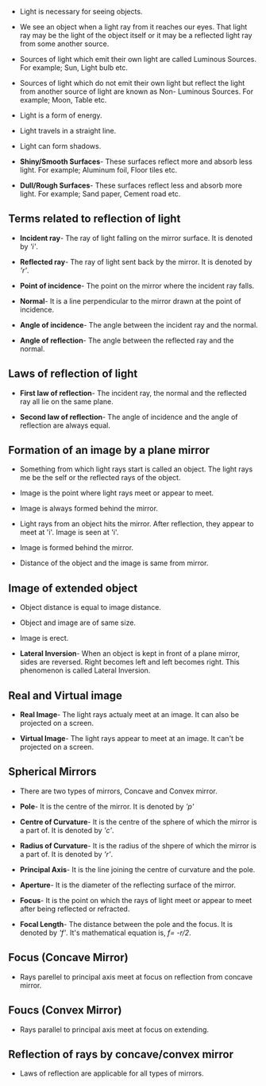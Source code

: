 * Light is necessary for seeing objects.

* We see an object when a light ray from it reaches our eyes. That light ray may be the light of the object itself or it may be a reflected light ray from some another source.

* Sources of light which emit their own light are called Luminous Sources. For example; Sun, Light bulb etc.

* Sources of light which do not emit their own light but reflect the light from another source of light are known as Non- Luminous Sources. For example; Moon, Table etc.

* Light is a form of energy.

* Light travels in a straight line.

* Light can form shadows.

* **Shiny/Smooth Surfaces**- These surfaces reflect more and absorb less light. For example; Aluminum foil, Floor tiles etc.

* **Dull/Rough Surfaces**- These surfaces reflect less and absorb more light. For example; Sand paper, Cement road etc.

## Terms related to reflection of light

* **Incident ray**- The ray of light falling on the mirror surface. It is denoted by *'i'*.

* **Reflected ray**- The ray of light sent back by the mirror. It is denoted by *'r'*.

* **Point of incidence**- The point on the mirror where the incident ray falls.

* **Normal**- It is a line perpendicular to the mirror drawn at the point of incidence.

* **Angle of incidence**- The angle between the incident ray and the normal.

* **Angle of reflection**- The angle between the reflected ray and the normal.

## Laws of reflection of light

* **First law of reflection**- The incident ray, the normal and the reflected ray all lie on the same plane.

* **Second law of reflection**- The angle of incidence and the angle of reflection are always equal. 

## Formation of an image by a plane mirror

* Something from which light rays start is called an object. The light rays me be the self or the reflected rays of the object.

* Image is the point where light rays meet or appear to meet.

* Image is always formed behind the mirror.

* Light rays from an object hits the mirror. After reflection, they appear to meet at 'i'. Image is seen at 'i'.

* Image is formed behind the mirror.

* Distance of the object and the image is same from mirror.

## Image of extended object

* Object distance is equal to image distance.

* Object and image are of same size.

* Image is erect.

* **Lateral Inversion**- When an object is kept in front of a plane mirror, sides are reversed. Right becomes left and left becomes right. This phenomenon is called Lateral Inversion.

## Real and Virtual image

* **Real Image**- The light rays actualy meet at an image. It can also be projected on a screen.

* **Virtual Image**- The light rays appear to meet at an image. It can't be projected on a screen.

## Spherical Mirrors

* There are two types of mirrors, Concave and Convex mirror.

* **Pole**- It is the centre of the mirror. It is denoted by *'p'*

* **Centre of Curvature**- It is the centre of the sphere of which the mirror is a part of. It is denoted by *'c'*.

* **Radius of Curvature**- It is the radius of the shpere of which the mirror is a part of. It is denoted by *'r'*.

* **Principal Axis**- It is the line joining the centre of curvature and the pole.

* **Aperture**- It is the diameter of the reflecting surface of the mirror.

* **Focus**- It is the point on which the rays of light meet or appear to meet after being reflected or refracted.

* **Focal Length**- The distance between the pole and the focus. It is denoted by *'f'*. It's mathematical equation is, *f= -r/2*.

## Focus (Concave Mirror)

* Rays parellel to principal axis meet at focus on reflection from concave mirror.

## Foucs (Convex Mirror)

* Rays parallel to principal axis meet at focus on extending.

## Reflection of rays by concave/convex mirror

* Laws of reflection are applicable for all types of mirrors.

